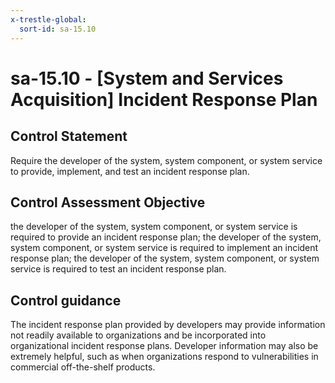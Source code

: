 ```yaml
---
x-trestle-global:
  sort-id: sa-15.10
---
```


# sa-15.10 - \[System and Services Acquisition\] Incident Response Plan

## Control Statement

Require the developer of the system, system component, or system service to provide, implement, and test an incident response plan.

## Control Assessment Objective

the developer of the system, system component, or system service is required to provide an incident response plan;
the developer of the system, system component, or system service is required to implement an incident response plan;
the developer of the system, system component, or system service is required to test an incident response plan.

## Control guidance

The incident response plan provided by developers may provide information not readily available to organizations and be incorporated into organizational incident response plans. Developer information may also be extremely helpful, such as when organizations respond to vulnerabilities in commercial off-the-shelf products.
